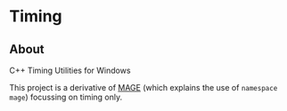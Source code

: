 # Timing

## About
C++ Timing Utilities for Windows

This project is a derivative of [MAGE](https://github.com/matt77hias/MAGE) (which explains the use of `namespace mage`) focussing on timing only.
